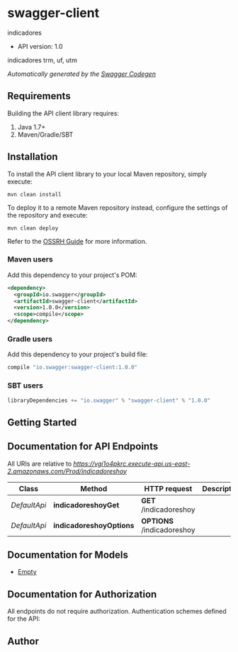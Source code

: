 # swagger-client

indicadores
- API version: 1.0

indicadores trm, uf, utm


*Automatically generated by the [Swagger Codegen](https://github.com/swagger-api/swagger-codegen)*

## Requirements

Building the API client library requires:
1. Java 1.7+
2. Maven/Gradle/SBT

## Installation

To install the API client library to your local Maven repository, simply execute:

```shell
mvn clean install
```

To deploy it to a remote Maven repository instead, configure the settings of the repository and execute:

```shell
mvn clean deploy
```

Refer to the [OSSRH Guide](http://central.sonatype.org/pages/ossrh-guide.html) for more information.

### Maven users

Add this dependency to your project's POM:

```xml
<dependency>
  <groupId>io.swagger</groupId>
  <artifactId>swagger-client</artifactId>
  <version>1.0.0</version>
  <scope>compile</scope>
</dependency>
```

### Gradle users

Add this dependency to your project's build file:

```groovy
compile "io.swagger:swagger-client:1.0.0"
```

### SBT users

```scala
libraryDependencies += "io.swagger" % "swagger-client" % "1.0.0"
```

## Getting Started

## Documentation for API Endpoints

All URIs are relative to *https://vgi1o4pkrc.execute-api.us-east-2.amazonaws.com/Prod/indicadoreshoy*

Class | Method | HTTP request | Description
------------ | ------------- | ------------- | -------------
*DefaultApi* | **indicadoreshoyGet** | **GET** /indicadoreshoy | 
*DefaultApi* | **indicadoreshoyOptions** | **OPTIONS** /indicadoreshoy | 


## Documentation for Models

 - [Empty](Empty.md)


## Documentation for Authorization

All endpoints do not require authorization.
Authentication schemes defined for the API:

## Author


